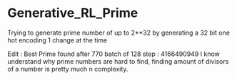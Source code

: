 # Generative_RL_Prime
Trying to generate prime number of up to 2**32 by generating a 32 bit one hot encoding 1 change at the time

Edit : Best Prime found after 770 batch of 128 step : 4166490949
      I know understand why prime numbers are hard to find, finding amount of divisors of a number is pretty much n complexity.
